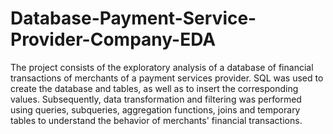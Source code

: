 # Database-Payment-Service-Provider-Company-EDA
The project consists of the exploratory analysis of a database of financial transactions of merchants of a payment services provider. SQL was used to create the database and tables, as well as to insert the corresponding values. Subsequently, data transformation and filtering was performed using queries, subqueries, aggregation functions, joins and temporary tables to understand the behavior of merchants' financial transactions.
